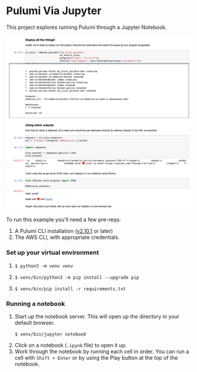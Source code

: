 # Pulumi Via Jupyter

This project explores running Pulumi through a Jupyter Notebook.

![screenshot](notebook-screenshot.png)

To run this example you'll need a few pre-reqs:
1. A Pulumi CLI installation ([v2.10.1](https://www.pulumi.com/docs/get-started/install/versions/) or later)
2. The AWS CLI, with appropriate credentials.

### Set up your virtual environment

1. ```shell
   $ python3 -m venv venv
   ```
2. ```shell
   $ venv/bin/python3 -m pip install --upgrade pip
   ```
3. ```shell
   $ venv/bin/pip install -r requirements.txt
   ```

### Running a notebook

1. Start up the notebook server. This will open up the directory in your default browser.
   ```shell 
   $ venv/bin/jupyter notebook
   ```
2. Click on a notebook (`.ipynb` file) to open it up.
3. Work through the notebook by running each cell in order. You can run a cell with `Shift + Enter` or by using the Play button at the top of the notebook.

